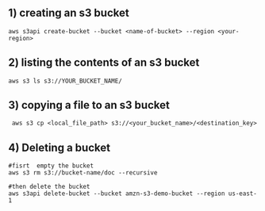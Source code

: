## 1) creating an s3 bucket
```
aws s3api create-bucket --bucket <name-of-bucket> --region <your-region>
```
## 2) listing the contents of an s3 bucket 
```
aws s3 ls s3://YOUR_BUCKET_NAME/
```
## 3) copying a file to an s3 bucket
```
 aws s3 cp <local_file_path> s3://<your_bucket_name>/<destination_key>
```

## 4) Deleting a bucket
```
#fisrt  empty the bucket
aws s3 rm s3://bucket-name/doc --recursive

#then delete the bucket
aws s3api delete-bucket --bucket amzn-s3-demo-bucket --region us-east-1
```
